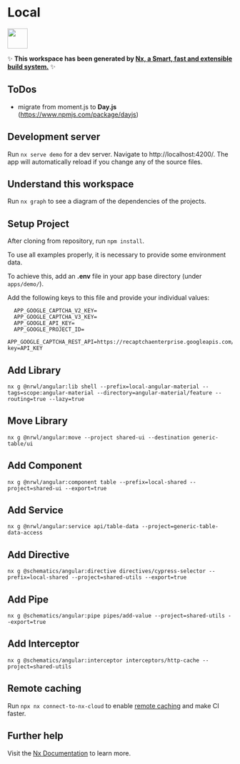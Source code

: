 # Local

<a alt="Nx logo" href="https://nx.dev" target="_blank" rel="noreferrer"><img src="https://raw.githubusercontent.com/nrwl/nx/master/images/nx-logo.png" width="45"></a>

✨ **This workspace has been generated by [Nx, a Smart, fast and extensible build system.](https://nx.dev)** ✨

## ToDos
- migrate from moment.js to **Day.js** (https://www.npmjs.com/package/dayjs)

## Development server

Run `nx serve demo` for a dev server. Navigate to http://localhost:4200/. The app will automatically reload if you change any of the source files.

## Understand this workspace

Run `nx graph` to see a diagram of the dependencies of the projects.

## Setup Project

After cloning from repository, run ``npm install``.

To use all examples properly, it is necessary to provide some environment data.

To achieve this, add an __.env__ file in your app base directory (under `apps/demo/`).

Add the following keys to this file and provide your individual values:

```
  APP_GOOGLE_CAPTCHA_V2_KEY=
  APP_GOOGLE_CAPTCHA_V3_KEY=
  APP_GOOGLE_API_KEY=
  APP_GOOGLE_PROJECT_ID=
  APP_GOOGLE_CAPTCHA_REST_API=https://recaptchaenterprise.googleapis.com/v1/projects/PROJECT_ID/assessments?key=API_KEY
```

## Add Library

```
nx g @nrwl/angular:lib shell --prefix=local-angular-material --tags=scope:angular-material --directory=angular-material/feature --routing=true --lazy=true
```

## Move Library

```
nx g @nrwl/angular:move --project shared-ui --destination generic-table/ui
```

## Add Component

```
nx g @nrwl/angular:component table --prefix=local-shared --project=shared-ui --export=true
```

## Add Service

```
nx g @nrwl/angular:service api/table-data --project=generic-table-data-access
```

## Add Directive

```
nx g @schematics/angular:directive directives/cypress-selector --prefix=local-shared --project=shared-utils --export=true
```

## Add Pipe

```
nx g @schematics/angular:pipe pipes/add-value --project=shared-utils --export=true
```

## Add Interceptor
```
nx g @schematics/angular:interceptor interceptors/http-cache --project=shared-utils
```

## Remote caching

Run `npx nx connect-to-nx-cloud` to enable [remote caching](https://nx.app) and make CI faster.

## Further help

Visit the [Nx Documentation](https://nx.dev) to learn more.

